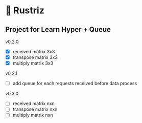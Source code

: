 # 🧮 Rustriz

## Project for Learn Hyper + Queue

v0.2.0

- [x] received matrix 3x3
- [x] transpose matrix 3x3
- [x] multiply matrix 3x3

v0.2.1

- [ ] add queue for each requests received before data process

v0.3.0
- [ ] received matrix nxn
- [ ] transpose matrix nxn
- [ ] multiply matrix nxn
